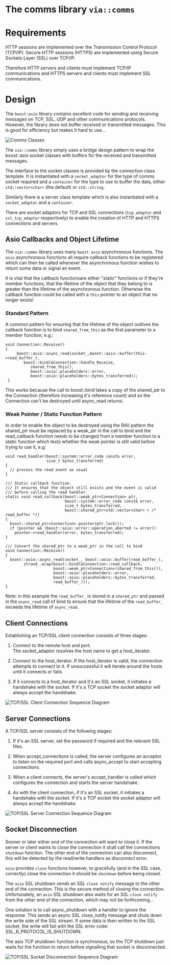 # The comms library `via::comms` #

# Requirements #

HTTP sessions are implemented over the Transmission Control Protocol (TCP/IP).
Secure HTTP sessions (HTTPS) are implemented using Secure Sockets Layer (SSL)
over TCP/IP.

Therefore HTTP servers and clients must implement TCP/IP communications and
HTTPS servers and clients must implement SSL communications.

# Design #

The `boost:asio` library contains excellent code for sending and receiving
messages on TCP, SSL, UDP and other communications protocols. However, the
library does not buffer received or transmitted messages. This is good for
efficiency but makes it hard to use...

![Comms Classes](images/via_comms_classes.svg)

The `via::comms` library simply uses a bridge design pattern to wrap the
boost::asio socket classes with buffers for the received and transmitted
messages.

The interface to the socket classes is provided by the connection class
template. It is instantiated with a `socket_adaptor` for the type of comms
socket required and a `container` for the type to use to buffer the data,
either `std::vector<char>` (the default) or `std::string`.

Similarly there is a server class template which is also instantiated with
a `socket_adaptor` and a `container`.

There are socket adaptors for TCP and SSL connections (`tcp_adaptor` and
`ssl_tcp_adaptor` respectively) to enable the creation of HTTP and HTTPS
connections and servers.

## Asio Callbacks and Object Lifetime ##

The `via::comms` library uses many `boost asio` asynchronous functions. The
`asio` asynchronous functions all require callback functions to be
registered which can then be called whenever the asynchronous function wishes
to return some data or signal an event.

It is vital that the callback functionsare either "static" functions or
if they're member functions, that the lifetime of the object that they
belong to is greater than the lifetime of the asynchronous function.
Otherwise the callback function could be called with a `this` pointer to
an object that no longer exists!

### Standard Pattern ###

A common pattern for ensuring that the lifetime of the object outlives
the callback function is to bind `shared_from_this` as the first parameter
to a member function, e.g.:

    void Connection::Receive()
    {
         boost::asio::async_read(socket_,boost::asio::buffer(this->read_buffer_),
            boost::bind(&Connection::handle_Receive, 
               shared_from_this(),
               boost::asio::placeholders::error,
               boost::asio::placeholders::bytes_transferred));
     }

This works because the call to boost::bind takes a copy of the shared_ptr to
the Connection (therefore increasing it's reference count) and so the
Connection can't be destroyed until async_read returns.

### Weak Pointer / Static Function Pattern ###

In order to enable the object to be destroyed using the RAII pattern the
shared_ptr must be replaced by a weak_ptr in the call to bind and the
read_callback function needs to be changed from a member function to a static
function which tests whether the weak pointer is still valid before trying
to use it, e.g:

    void read_handler(boost::system::error_code const& error,
                      size_t bytes_transferred)
    {
      // process the read event as usual
    }

    /// Static callback function.
    /// It ensures that the object still exists and the event is valid
    /// before calling the read handler.
    static void read_callback(boost::weak_ptr<Connection> ptr,
                              boost::system::error_code const& error,
                              size_t bytes_transferred,
                              boost::shared_ptr<std::vector<char> > /* read_buffer */)
    {
      boost::shared_ptr<Connection> pointer(ptr.lock());
      if (pointer && (boost::asio::error::operation_aborted != error))
        pointer->read_handler(error, bytes_transferred);
    }
  
    /// Convert the shared_ptr to a weak_ptr in the call to bind
    void Connection::Receive()
    {
      boost::asio::async_read(socket_, boost::asio::buffer(read_buffer_),
            strand_.wrap(boost::bind(&Connection::read_callback,
                         boost::weak_ptr<Connection>(shared_from_this()),
                         boost::asio::placeholders::error,
                         boost::asio::placeholders::bytes_transferred,
                         read_buffer_)));
    }

Note: in this example the `read_buffer_` is stored in a `shared_ptr` and
passed in the `async_read` call of bind to ensure that the lifetime of the
`read_buffer_` exceeds the lifetime of `async_read`.

## Client Connections ##

Establishing an TCP/SSL client connection consists of three stages:

 1. Connect to the remote host and port.  
 The socket_adaptor resolves the host name to get a host_iterator.

 2. Connect to the host_iterator.
 If the host_iterator is valid, the connection attempts to connect to it. If
 unsuccessful it will iterate around the hosts until it connects or fails.

 3. If it connects to a host_iterator and it's an SSL socket, it initiates
 a handshake with the socket. If it's a TCP socket the socket adaptor will
 always accept the handshake.

![TCP/SSL Client Connection Sequence Diagram](images/client_sequence_diagram.svg)

## Server Connections ##

A TCP/SSL server consists of the following stages:

1. If it's an SSL server, set the password if required and the relevant SSL files.

2. When accept_connections is called, the server configures an acceptor to listen
on the required port and calls async_accept to start accepting connections.

3. When a client connects, the server's accept_handler is called which configures
the connection and starts the server handshake.

4. As with the client connection, if it's an SSL socket, it initiates
 a handshake with the socket. If it's a TCP socket the socket adaptor will
 always accept the handshake.

![TCP/SSL Server Connection Sequence Diagram](images/server_sequence_diagram.svg)

## Socket Disconnection ##

Sooner or later either end of the connection will want to close it. If the
server or client wants to close the connection it shall call the connections
`shutdown` function. The other end of the connection can also disconnect, this
will be detected by the read/write handlers as disconnect error.

`asio` provides `close` functions however, to gracefully (and in the SSL case,
correctly) close the connection it should be `shutdown` before being closed.

The `asio` SSL shutdown sends an SSL `close notify` message to the other end
of the connection. This is the secure method of closing the connection.
Unfortunately, an `asio` SSL shutdown also waits for an SSL `close notify`
from the  other end of the connection, which may not be forthcoming...

One solution is to call async_shutdown with a handler to ignore the response.
This sends an async SSL close_notify message and shuts down the write side
of the SSL stream. If some data is then written to the SSL socket, the write
will fail with the SSL error code: SSL_R_PROTOCOL_IS_SHUTDOWN.

The asio TCP shutdown function is synchronous, so the TCP shutdown just waits
for the function to return before signalling that socket is disconnected.

![TCP/SSL Socket Disconnection Sequence Diagram](images/socket_disconnection_sequence_diagram.svg)
